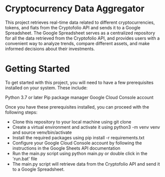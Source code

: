 # Cryptocurrency Data Aggregator

This project retrieves real-time data related to different cryptocurrencies, tokens, and fiats from the Cryptofolio API and sends it to a Google Spreadsheet. The Google Spreadsheet serves as a centralized repository for all the data retrieved from the Cryptofolio API, and provides users with a convenient way to analyze trends, compare different assets, and make informed decisions about their investments.

# Getting Started

To get started with this project, you will need to have a few prerequisites installed on your system. These include:

Python 3.7 or later
Pip package manager
Google Cloud Console account

Once you have these prerequisites installed, you can proceed with the following steps:

- Clone this repository to your local machine using git clone
- Create a virtual environment and activate it using python3 -m venv venv and source venv/bin/activate
- Install the required packages using pip install -r requirements.txt
- Configure your Google Cloud Console account by following the instructions in the Google Sheets API documentation
- Run the main.py script using python main.py or double click in the 'run.bat' file
- The main.py script will retrieve data from the Cryptofolio API and send it to a Google Spreadsheet.
